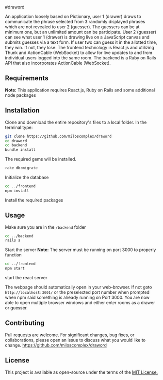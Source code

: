 #draword

An application loosely based on Pictionary, user 1 (drawer) draws to communicate the phrase selected from 3 randomly displayed phrases which are not revealed to user 2 (guesser). The guessers can be at minimum one, but an unlimited amount can be participate. User 2 (guesser) can see what user 1 (drawer) is drawing live on a JavaScript canvas and submits guesses via a text form. If user two can guess it in the allotted time, they win. If not, they lose. The frontend technology is React.js and utilizing Thunk and ActionCable (WebSocket) to allow for live updates to and from individual users logged into the same room. The backend is a Ruby on Rails API that also incorporates ActionCable (WebSocket).


## Requirements
**Note:** This application requires React.js, Ruby on Rails and some additional node packages

## Installation
Clone and download the entire repository's files to a local folder. In the terminal type:
```bash
git clone https://github.com/miloscomplex/draword
cd draword
cd backend
bundle install
```
The required gems will be installed.

```bash
rake db:migrate
```
Initialize the database

```bash
cd ../frontend
npm install
```
Install the required packages

## Usage
Make sure you are in the `/backend` folder
```bash
cd ../backend
rails s
```
Start the server
**Note:** The server must be running on port 3000 to properly function

```bash
cd ../frontend
npm start
```
start the react server

The webpage should automatically open in your web-browser. If not goto ```http://localhost:3001/```
or the preselected port number when prompted when npm said something is already running on Port 3000.
You are now able to open multiple browser windows and either enter rooms as a drawer or guesser.

## Contributing
Pull requests are welcome. For significant changes, bug fixes, or collaborations, please open an issue to discuss what you would like to change. https://github.com/miloscomplex/draword

## License
This project is available as open-source under the terms of the [MIT License.](https://choosealicense.com/licenses/mit/)
